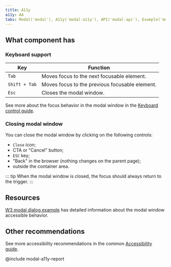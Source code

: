 ```yaml
---
title: A11y
a11y: AA
tabs: Modal('modal'), A11y('modal-a11y'), API('modal-api'), Example('modal-code'), Changelog('modal-changelog')
---
```


## What component has

### Keyboard support

| Key           | Function                                       |
| ------------- | ---------------------------------------------- |
| `Tab`         | Moves focus to the next focusable element.     |
| `Shift + Tab` | Moves focus to the previous focusable element. |
| `Esc`         | Closes the modal window.                       |

See more about the focus behavior in the modal window in the [Keyboard control guide](/core-principles/a11y/a11y-keyboard/#keyboard_support_for_modal_window).

### Closing modal window

You can close the modal window by clicking on the following controls:

- `Close` icon;
- CTA or "Cancel" button;
- `ESC` key;
- "Back" in the browser (nothing changes on the parent page);
- outside the container area.

::: tip
When the modal window is closed, the focus should always return to the trigger.
:::

## Resources

[W3 modal dialog example](https://www.w3.org/TR/wai-aria-practices-1.1/examples/dialog-modal/dialog.html) has detailed information about the modal window accessible behavior.

## Other recommendations

See more accessibility recommendations in the common [Accessibility guide](/core-principles/a11y/).

@include modal-a11y-report
